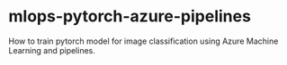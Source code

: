 # mlops-pytorch-azure-pipelines
How to train pytorch model for image classification using Azure Machine Learning and pipelines.
